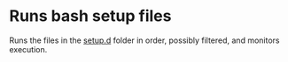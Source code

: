 # Runs bash setup files
Runs the files in the [setup.d](../setup.d) folder in order, possibly filtered, and monitors execution.
